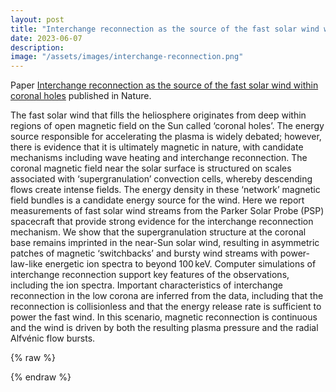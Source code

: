 ```yaml
---
layout: post
title: "Interchange reconnection as the source of the fast solar wind within coronal holes"
date: 2023-06-07
description: 
image: "/assets/images/interchange-reconnection.png"
---
```


Paper [Interchange reconnection as the source of the fast solar wind within coronal holes](https://www.nature.com/articles/s41586-023-05955-3) published in Nature.

The fast solar wind that fills the heliosphere originates from deep within regions of open magnetic field on the Sun called ‘coronal holes’.
The energy source responsible for accelerating the plasma is widely debated; however, there is evidence that it is ultimately magnetic in nature, with candidate mechanisms including wave heating and interchange reconnection.
The coronal magnetic field near the solar surface is structured on scales associated with ‘supergranulation’ convection cells, whereby descending flows create intense fields.
The energy density in these ‘network’ magnetic field bundles is a candidate energy source for the wind.
Here we report measurements of fast solar wind streams from the Parker Solar Probe (PSP) spacecraft that provide strong evidence for the interchange reconnection mechanism.
We show that the supergranulation structure at the coronal base remains imprinted in the near-Sun solar wind, resulting in asymmetric patches of magnetic ‘switchbacks’ and bursty wind streams with power-law-like energetic ion spectra to beyond 100 keV.
Computer simulations of interchange reconnection support key features of the observations, including the ion spectra.
Important characteristics of interchange reconnection in the low corona are inferred from the data, including that the reconnection is collisionless and that the energy release rate is sufficient to power the fast wind.
In this scenario, magnetic reconnection is continuous and the wind is driven by both the resulting plasma pressure and the radial Alfvénic flow bursts.

{% raw  %}
<p></p>
<p></p>
<textarea id="bibtex_input" style="display:none;">
@ARTICLE{2023Natur.618..252B,
       author = {{Bale}, S.~D. and {Drake}, J.~F. and {McManus}, M.~D. and {Desai}, M.~I. and {Badman}, S.~T. and {Larson}, D.~E. and {Swisdak}, M. and {Horbury}, T.~S. and {Raouafi}, N.~E. and {Phan}, T. and {Velli}, M. and {McComas}, D.~J. and {Cohen}, C.~M.~S. and {Mitchell}, D. and {Panasenco}, O. and {Kasper}, J.~C.},
        title = "{Interchange reconnection as the source of the fast solar wind within coronal holes}",
      journal = {\nat},
     keywords = {Astrophysics - Solar and Stellar Astrophysics, Physics - Space Physics},
         year = 2023,
        month = jun,
       volume = {618},
       number = {7964},
        pages = {252-256},
          doi = {10.1038/s41586-023-05955-3},
archivePrefix = {arXiv},
       eprint = {2208.07932},
 primaryClass = {astro-ph.SR},
       adsurl = {https://ui.adsabs.harvard.edu/abs/2023Natur.618..252B},
      adsnote = {Provided by the SAO/NASA Astrophysics Data System}
}
</textarea>
<script type="text/javascript" src="https://cdn.jsdelivr.net/gh/pcooksey/bibtex-js/src/bibtex_js.js"></script>
<div id="bibtex_display"></div>
{% endraw  %}

